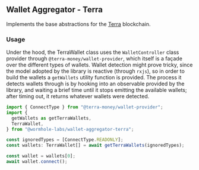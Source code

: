## Wallet Aggregator - Terra

Implements the base abstractions for the [Terra](https://terra.money) blockchain.

### Usage

Under the hood, the TerraWallet class uses the `WalletController` class provider through `@terra-money/wallet-provider`, which itself is a façade over the different types of wallets. Wallet detection might prove tricky, since the model adopted by the library is reactive (through `rxjs`), so in order to build the wallets a `getWallets` utility function is provided. The process it detects wallets through is by hooking into an observable provided by the library, and waiting a brief time until it stops emitting the available wallets; after timing out, it returns whatever wallets were detected.

```ts
import { ConnectType } from "@terra-money/wallet-provider";
import {
  getWallets as getTerraWallets,
  TerraWallet,
} from "@wormhole-labs/wallet-aggregator-terra";

const ignoredTypes = [ConnectType.READONLY];
const wallets: TerraWallet[] = await getTerraWallets(ignoredTypes);

const wallet = wallets[0];
await wallet.connect();
```
